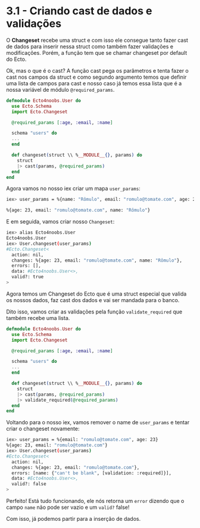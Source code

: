 # 3.1 - Criando cast de dados e validações

O **Changeset** recebe uma struct e com isso ele consegue tanto fazer cast de dados para inserir nessa struct como também fazer validações e modificações. Porém, a função tem que se chamar changeset por default do Ecto.

Ok, mas o que é o cast? A função cast pega os parâmetros e tenta fazer o cast nos campos da struct e como segundo argumento temos que definir uma lista de campos para cast e nosso caso já temos essa lista que é a nossa variável de módulo `@required_params`.

```elixir
defmodule Ecto4noobs.User do
  use Ecto.Schema
  import Ecto.Changeset

  @required_params [:age, :email, :name]

  schema "users" do
  ...
  end

  def changeset(struct \\ %__MODULE__{}, params) do
    struct
    |> cast(params, @required_params)
  end
end
```

Agora vamos no nosso iex criar um mapa `user_params`:

```bash
iex> user_params = %{name: "Rômulo", email: "romulo@tomate.com", age: 23}

%{age: 23, email: "romulo@tomate.com", name: "Rômulo"}
```

E em seguida, vamos criar nosso `Changeset`:

```bash
iex> alias Ecto4noobs.User
Ecto4noobs.User
iex> User.changeset(user_params)
#Ecto.Changeset<
  action: nil,
  changes: %{age: 23, email: "romulo@tomate.com", name: "Rômulo"},
  errors: [],
  data: #Ecto4noobs.User<>,
  valid?: true
>
```

Agora temos um Changeset do Ecto que é uma struct especial que valida os nossos dados, faz cast dos dados e vai ser mandada para o banco.

Dito isso, vamos criar as validações pela função `validate_required` que também recebe uma lista.

```elixir
defmodule Ecto4noobs.User do
  use Ecto.Schema
  import Ecto.Changeset

  @required_params [:age, :email, :name]

  schema "users" do
  ...
  end

  def changeset(struct \\ %__MODULE__{}, params) do
    struct
    |> cast(params, @required_params)
    |> validate_required(@required_params)
  end
end
```

Voltando para o nosso iex, vamos remover o name de `user_params` e tentar criar o changeset novamente:

```bash
iex> user_params = %{email: "romulo@tomate.com", age: 23}
%{age: 23, email: "romulo@tomate.com"}
iex> User.changeset(user_params)
#Ecto.Changeset<
  action: nil,
  changes: %{age: 23, email: "romulo@tomate.com"},
  errors: [name: {"can't be blank", [validation: :required]}],
  data: #Ecto4noobs.User<>,
  valid?: false
>
```

Perfeito! Está tudo funcionando, ele nós retorna um `error` dizendo que o campo `name` não pode ser vazio e um `valid?` false!

Com isso, já podemos partir para a inserção de dados.